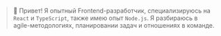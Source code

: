 > 👋 Привет! Я опытный  Frontend-разработчик, специализируюсь на `React` и `TypeScript`, также имею опыт `Node.js`.
> Я разбираюсь в agile-методологиях, планировании задач и отношениях в команде.
